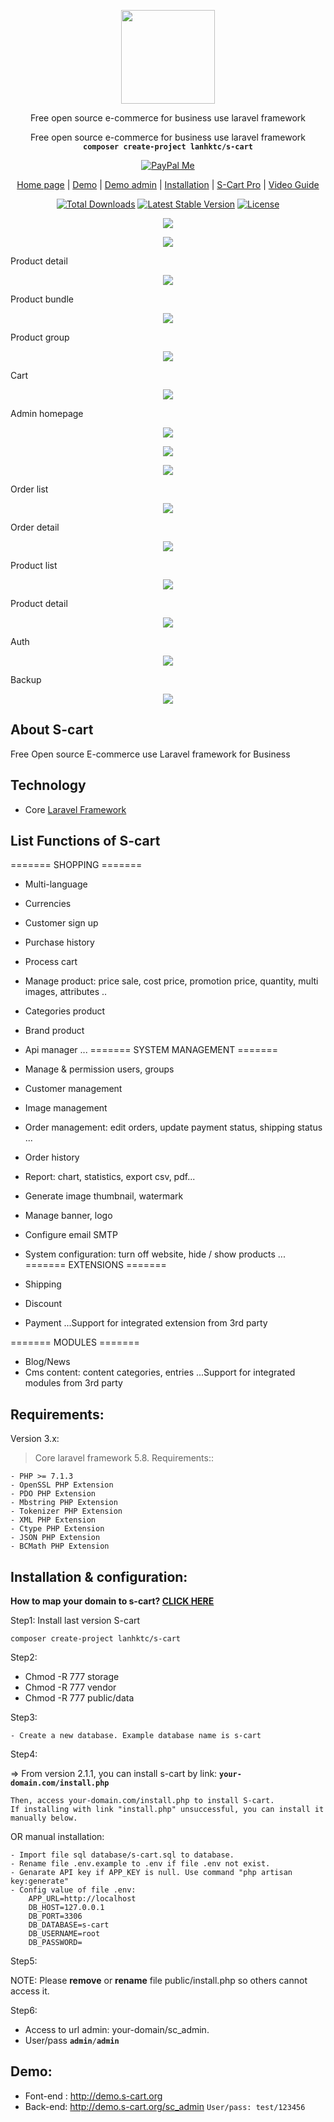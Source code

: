 <p align="center">
    <img src="https://s-cart.org/logo.png" width="150">
</p>
<p align="center">Free open source e-commerce for business use laravel framework<br>
<p align="center">Free open source e-commerce for business use laravel framework<br>
    <code><b>composer create-project lanhktc/s-cart</b></code></p>
<p align="center">
    <a href="https://www.paypal.me/LeLanh" target="_blank"><img src="https://img.shields.io/badge/Donate-PayPal-green.svg" data-origin="https://img.shields.io/badge/Donate-PayPal-green.svg" alt="PayPal Me"></a>
</p>
<p align="center">
 <a href="https://s-cart.org">Home page</a> | <a href="https://demo.s-cart.org">Demo</a> | <a href="https://demo.s-cart.org/sc_admin">Demo admin</a> | <a href="https://s-cart.org/installation.html">Installation</a> | <a href="https://s-cart.org/pro.html">S-Cart Pro</a> | <a href="https://s-cart.org/video-guide.html">Video Guide</a>
</p>
<p align="center">
<a href="https://packagist.org/packages/lanhktc/s-cart"><img src="https://poser.pugx.org/lanhktc/s-cart/d/total.svg" alt="Total Downloads"></a>
<a href="https://packagist.org/packages/lanhktc/s-cart"><img src="https://poser.pugx.org/lanhktc/s-cart/v/stable.svg" alt="Latest Stable Version"></a>
<a href="https://packagist.org/packages/lanhktc/s-cart"><img src="https://poser.pugx.org/lanhktc/s-cart/license.svg" alt="License"></a>
</p>
<p align="center"><img src="https://s-cart.org/images/screen/v3x/home-1.jpg"></p>
<p align="center"><img src="https://s-cart.org/images/screen/v3x/home-2.jpg"></p>
Product detail
<p align="center"><img src="https://s-cart.org/images/screen/v3x/detail-1.jpg"></p>
Product bundle
<p align="center"><img src="https://s-cart.org/images/screen/v3x/detail-bundle.jpg"></p>
Product group
<p align="center"><img src="https://s-cart.org/images/screen/v3x/detail-group.jpg"></p>
Cart
<p align="center"><img src="https://s-cart.org/images/screen/v3x/cart.jpg"></p>
Admin homepage
<p align="center"><img src="https://s-cart.org/images/screen/v3x/admin-home.jpg"></p>
<p align="center"><img src="https://s-cart.org/images/screen/v3x/admin-home-1.jpg"></p>
<p align="center"><img src="https://s-cart.org/images/screen/v3x/admin-home-2.jpg"></p>
Order list
<p align="center"><img src="https://s-cart.org/images/screen/v3x/order-list.jpg"></p>
Order detail
<p align="center"><img src="https://s-cart.org/images/screen/v3x/order-detail.jpg"></p>
Product list
<p align="center"><img src="https://s-cart.org/images/screen/v3x/product-list.jpg"></p>
Product detail
<p align="center"><img src="https://s-cart.org/images/screen/v3x/product-detail.jpg"></p>
Auth
<p align="center"><img src="https://s-cart.org/images/screen/v3x/auth.jpg"></p>
Backup
<p align="center"><img src="https://s-cart.org/images/screen/v3x/backup.jpg"></p>



## About S-cart
Free Open source E-commerce use Laravel framework for Business

## Technology
- Core <a href="https://laravel.com">Laravel Framework</a>

## List Functions of S-cart

======= SHOPPING =======

- Multi-language
- Currencies
- Customer sign up
- Purchase history
- Process cart
- Manage product: price sale, cost price, promotion price, quantity, multi images, attributes ..
- Categories product
- Brand product
- Api manager
...
======= SYSTEM MANAGEMENT =======

- Manage & permission users, groups
- Customer management
- Image management
- Order management: edit orders, update payment status, shipping status ...
- Order history
- Report:  chart, statistics, export csv, pdf...
- Generate image thumbnail, watermark
- Manage banner, logo
- Configure email SMTP
- System configuration: turn off website, hide / show products
...
======= EXTENSIONS =======

- Shipping
- Discount
- Payment
...Support for integrated extension from 3rd party

======= MODULES =======

- Blog/News
- Cms content: content categories, entries
...Support for integrated modules from 3rd party


## Requirements:

Version 3.x:

> Core laravel framework 5.8. Requirements::

```
- PHP >= 7.1.3
- OpenSSL PHP Extension
- PDO PHP Extension
- Mbstring PHP Extension
- Tokenizer PHP Extension
- XML PHP Extension
- Ctype PHP Extension
- JSON PHP Extension
- BCMath PHP Extension
```

## Installation & configuration:

<b>How to map your domain to s-cart? <a href="https://s-cart.org/installation.html">CLICK HERE</a></b>

Step1: Install last version S-cart
```
composer create-project lanhktc/s-cart
```
Step2:
- Chmod -R 777 storage
- Chmod -R 777 vendor
- Chmod -R 777 public/data

Step3:
```
- Create a new database. Example database name is s-cart
```

Step4:

=> From version 2.1.1, you can install s-cart by link: <code><b>your-domain.com/install.php</b></code>

```
Then, access your-domain.com/install.php to install S-cart.
If installing with link "install.php" unsuccessful, you can install it manually below.
```
OR manual installation:
```
- Import file sql database/s-cart.sql to database.
- Rename file .env.example to .env if file .env not exist.
- Genarate API key if APP_KEY is null. Use command "php artisan key:generate"
- Config value of file .env:
    APP_URL=http://localhost
    DB_HOST=127.0.0.1
    DB_PORT=3306
    DB_DATABASE=s-cart
    DB_USERNAME=root
    DB_PASSWORD=
```

Step5:

NOTE: Please <b>remove</b> or <b>rename</b> file public/install.php so others cannot access it.

Step6:
- Access to url admin: your-domain/sc_admin.
- User/pass <code><b>admin</b>/<b>admin</b></code>

## Demo:

- Font-end : http://demo.s-cart.org
- Back-end: http://demo.s-cart.org/sc_admin   <code>User/pass: test/123456</code>


